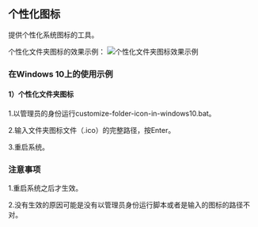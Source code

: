 ## 个性化图标
提供个性化系统图标的工具。

个性化文件夹图标的效果示例：
![个性化文件夹图标效果示例](https://github.com/connorgame/res/raw/master/customize-file-icon-1.png)

### 在Windows 10上的使用示例

#### 1）个性化文件夹图标

  1.以管理员的身份运行customize-folder-icon-in-windows10.bat。

  2.输入文件夹图标文件（.ico）的完整路径，按Enter。

  3.重启系统。

### 注意事项

1.重启系统之后才生效。

2.没有生效的原因可能是没有以管理员身份运行脚本或者是输入的图标的路径不对。
